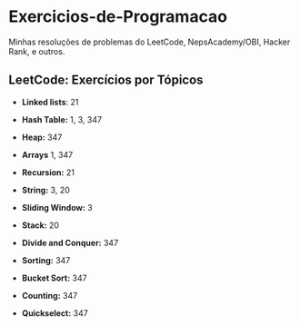 # Exercicios-de-Programacao

Minhas resoluções de problemas do LeetCode, NepsAcademy/OBI, Hacker Rank, e outros.

## LeetCode: Exercícios por Tópicos

- **Linked lists**:
21

- **Hash Table:** 1, 3, 347

- **Heap:** 347

- **Arrays** 1, 347

- **Recursion:** 21

- **String:** 3, 20

- **Sliding Window:** 3

- **Stack:** 20

- **Divide and Conquer:** 347

- **Sorting:** 347

- **Bucket Sort:** 347

- **Counting:** 347

- **Quickselect:** 347

